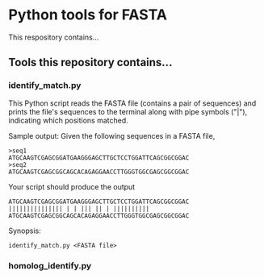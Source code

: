# Python tools for FASTA 
This respository contains...

## Tools this repository contains...

### identify_match.py 
This Python script reads the FASTA file (contains a pair of sequences) and prints the file's sequences to
the terminal along with pipe symbols ("|"), indicating which positions matched. 

Sample output:
Given the following sequences in a FASTA file,

```
>seq1
ATGCAAGTCGAGCGGATGAAGGGAGCTTGCTCCTGGATTCAGCGGCGGAC
>seq2
ATGCAAGTCGAGCGGCAGCACAGAGGAACCTTGGGTGGCGAGCGGCGGAC
```

Your script should produce the output

```
ATGCAAGTCGAGCGGATGAAGGGAGCTTGCTCCTGGATTCAGCGGCGGAC
||||||||||||||| | | ||| || | ||||||||||
ATGCAAGTCGAGCGGCAGCACAGAGGAACCTTGGGTGGCGAGCGGCGGAC
```

Synopsis:
    
    identify_match.py <FASTA file>

### homolog_identify.py


